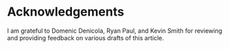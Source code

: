 
# Acknowledgements

I am grateful to Domenic Denicola, Ryan Paul, and Kevin Smith for reviewing and
providing feedback on various drafts of this article.

